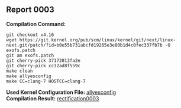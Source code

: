 ## Report 0003 #  
**Compilation Command:**  
```
git checkout v4.16  
wget https://git.kernel.org/pub/scm/linux/kernel/git/next/linux-next.git/patch/?id=b0e55b731abcfd19265e3e80b1d4c0fec337fb7b -O exofs.patch  
git am exofs.patch
git cherry-pick 37172013fa2e
git cherry-pick cc32ad8f559c
make clean
make allyesconfig
make CC=clang-7 HOSTCC=clang-7
```
**Used Kernel Configuration File:** [allyesconfig](../../../config-files/v4.16/allyesconfig)  
**Compilation Result:** [rectification0003](../../../rectification-reports/rectification0003.md)  
